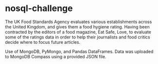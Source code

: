 # nosql-challenge

The UK Food Standards Agency evaluates various establishments across the United Kingdom, and gives them a food hygiene rating. Having been contracted by the editors of a food magazine, Eat Safe, Love, to evaluate some of the ratings data in order to help their journalists and food critics decide where to focus future articles.

Use of MongoDB, PyMongo, and Pandas DataFrames. Data was uploaded to MongoDB Compass using a provided JSON file.
